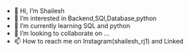 - 👋 Hi, I’m Shailesh
- 👀 I’m interested in Backend,SQl,Database,python
- 🌱 I’m currently learning SQL and python
- 💞️ I’m looking to collaborate on ...
- 📫 How to reach me on Instagram(shailesh_rj1) and Linked 

<!---
RJShailesh/RJShailesh is a ✨ special ✨ repository because its `README.md` (this file) appears on your GitHub profile.
You can click the Preview link to take a look at your changes.
--->
